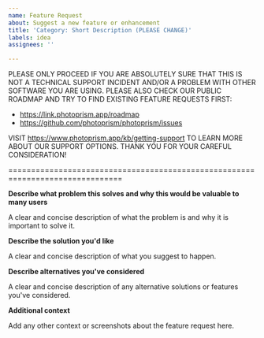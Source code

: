 ```yaml
---
name: Feature Request
about: Suggest a new feature or enhancement
title: 'Category: Short Description (PLEASE CHANGE)'
labels: idea
assignees: ''

---
```


PLEASE ONLY PROCEED IF YOU ARE ABSOLUTELY SURE THAT THIS IS NOT A TECHNICAL SUPPORT INCIDENT AND/OR A PROBLEM WITH OTHER SOFTWARE YOU ARE USING. PLEASE ALSO CHECK OUR PUBLIC ROADMAP AND TRY TO FIND EXISTING FEATURE REQUESTS FIRST:

- <https://link.photoprism.app/roadmap>
- <https://github.com/photoprism/photoprism/issues>
 
VISIT <https://www.photoprism.app/kb/getting-support> TO LEARN MORE ABOUT OUR SUPPORT OPTIONS. THANK YOU FOR YOUR CAREFUL CONSIDERATION!

===============================================================================

**Describe what problem this solves and why this would be valuable to many users**

A clear and concise description of what the problem is and why it is important to solve it.

**Describe the solution you'd like**

A clear and concise description of what you suggest to happen.

**Describe alternatives you've considered**

A clear and concise description of any alternative solutions or features you've considered.

**Additional context**

Add any other context or screenshots about the feature request here.
